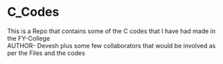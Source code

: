 # C_Codes
This is a Repo that contains some of the C codes that I have had made in the FY-College<br>
AUTHOR- Devesh plus some few collaborators that would be involved as per the Files and the codes

